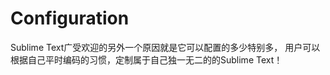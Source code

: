 # Configuration


Sublime Text广受欢迎的另外一个原因就是它可以配置的多少特别多， 用户可以根据自己平时编码的习惯，定制属于自己独一无二的的Sublime Text！



